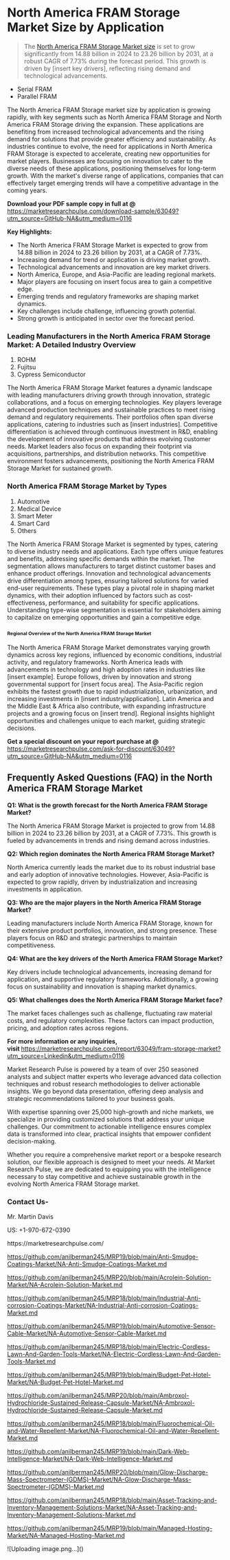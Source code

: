 <h1>North America FRAM Storage Market&nbsp;Size by Application</h1><blockquote><p>The <a href="https://marketresearchpulse.com/download-sample/63049?utm_source=GitHub-NA&amp;utm_medium=0116">North America FRAM Storage Market size</a> is set to grow significantly from 14.88 billion in 2024 to 23.26 billion by 2031, at a robust CAGR of 7.73% during the forecast period. This growth is driven by [insert key drivers], reflecting rising demand and technological advancements.</p></blockquote><ul><li>Serial FRAM<li> Parallel FRAM</li></ul><p>The North America FRAM Storage market size by application is growing rapidly, with key segments such as North America FRAM Storage and North America FRAM Storage driving the expansion. These applications are benefiting from increased technological advancements and the rising demand for solutions that provide greater efficiency and sustainability. As industries continue to evolve, the need for applications in North America FRAM Storage is expected to accelerate, creating new opportunities for market players. Businesses are focusing on innovation to cater to the diverse needs of these applications, positioning themselves for long-term growth. With the market's diverse range of applications, companies that can effectively target emerging trends will have a competitive advantage in the coming years.</p><p><strong>Download your PDF sample copy in full at @ </strong><a href="https://marketresearchpulse.com/download-sample/63049?utm_source=GitHub-NA&amp;utm_medium=0116">https://marketresearchpulse.com/download-sample/63049?utm_source=GitHub-NA&amp;utm_medium=0116</a></p><p><strong>Key Highlights: </strong></p><ul><li>The North America FRAM Storage Market is expected to grow from 14.88 billion in 2024 to 23.26 billion by 2031, at a CAGR of 7.73%.</li><li>Increasing demand for trend or application is driving market growth.</li><li>Technological advancements and innovation are key market drivers.</li><li>North America, Europe, and Asia-Pacific are leading regional markets.</li><li>Major players are focusing on insert focus area to gain a competitive edge.</li><li>Emerging trends and regulatory frameworks are shaping market dynamics.</li><li>Key challenges include challenge, influencing growth potential.</li><li>Strong growth is anticipated in sector over the forecast period.</li></ul><h3>Leading Manufacturers in the North America FRAM Storage Market: A Detailed Industry Overview</h3><ol><li>ROHM</li><li>Fujitsu</li><li>Cypress Semiconductor</li></ol><div class="flex max-w-full flex-col flex-grow"><div class="min-h-8 text-message flex w-full flex-col items-end gap-2 whitespace-normal break-words [.text-message+&amp;]:mt-5" dir="auto" data-message-author-role="assistant" data-message-id="fd8432e4-4910-450d-b182-61b7bfb0a01f" data-message-model-slug="gpt-4o"><div class="flex w-full flex-col gap-1 empty:hidden first:pt-[3px]"><div class="markdown prose w-full break-words dark:prose-invert light"><p>The North America FRAM Storage Market features a dynamic landscape with leading manufacturers driving growth through innovation, strategic collaborations, and a focus on emerging technologies. Key players leverage advanced production techniques and sustainable practices to meet rising demand and regulatory requirements. Their portfolios often span diverse applications, catering to industries such as [insert industries]. Competitive differentiation is achieved through continuous investment in R&amp;D, enabling the development of innovative products that address evolving customer needs. Market leaders also focus on expanding their footprint via acquisitions, partnerships, and distribution networks. This competitive environment fosters advancements, positioning the North America FRAM Storage Market for sustained growth.</p></div></div></div></div><h3>North America FRAM Storage Market by Types</h3><ol><li>Automotive<li> Medical Device<li> Smart Meter<li> Smart Card<li> Others</li></ol><div class="flex max-w-full flex-col flex-grow"><div class="min-h-8 text-message flex w-full flex-col items-end gap-2 whitespace-normal break-words [.text-message+&amp;]:mt-5" dir="auto" data-message-author-role="assistant" data-message-id="084470be-0bb7-4664-bddf-5156b4f41249" data-message-model-slug="gpt-4o-mini"><div class="flex w-full flex-col gap-1 empty:hidden first:pt-[3px]"><div class="markdown prose w-full break-words dark:prose-invert light"><p>The North America FRAM Storage Market is segmented by types, catering to diverse industry needs and applications. Each type offers unique features and benefits, addressing specific demands within the market. The segmentation allows manufacturers to target distinct customer bases and enhance product offerings. Innovation and technological advancements drive differentiation among types, ensuring tailored solutions for varied end-user requirements. These types play a pivotal role in shaping market dynamics, with their adoption influenced by factors such as cost-effectiveness, performance, and suitability for specific applications. Understanding type-wise segmentation is essential for stakeholders aiming to capitalize on emerging opportunities and gain a competitive edge.</p></div></div></div></div><h3><span style="font-size: 11px;">Regional Overview of the North America FRAM Storage Market</span></h3><div class="flex max-w-full flex-col flex-grow"><div class="min-h-8 text-message flex w-full flex-col items-end gap-2 whitespace-normal break-words [.text-message+&amp;]:mt-5" dir="auto" data-message-author-role="assistant" data-message-id="e9038762-ce64-4e30-91c9-9bd413514231" data-message-model-slug="gpt-4o-mini"><div class="flex w-full flex-col gap-1 empty:hidden first:pt-[3px]"><div class="markdown prose w-full break-words dark:prose-invert light"><p>The North America FRAM Storage Market demonstrates varying growth dynamics across key regions, influenced by economic conditions, industrial activity, and regulatory frameworks. North America leads with advancements in technology and high adoption rates in industries like [insert example]. Europe follows, driven by innovation and strong governmental support for [insert focus area]. The Asia-Pacific region exhibits the fastest growth due to rapid industrialization, urbanization, and increasing investments in [insert industry/application]. Latin America and the Middle East &amp; Africa also contribute, with expanding infrastructure projects and a growing focus on [insert trend]. Regional insights highlight opportunities and challenges unique to each market, guiding strategic decisions.</p></div></div></div></div><p><strong>Get a special discount on your report purchase at @ </strong><a href="https://marketresearchpulse.com/ask-for-discount/63049?utm_source=GitHub-NA&amp;utm_medium=0116">https://marketresearchpulse.com/ask-for-discount/63049?utm_source=GitHub-NA&amp;utm_medium=0116</a></p><h2>Frequently Asked Questions (FAQ) in the North America FRAM Storage Market</h2><p><strong>Q1: What is the growth forecast for the North America FRAM Storage Market?</strong></p><p>The North America FRAM Storage Market is projected to grow from 14.88 billion in 2024 to 23.26 billion by 2031, at a CAGR of 7.73%. This growth is fueled by advancements in trends and rising demand across industries.</p><p><strong>Q2: Which region dominates the North America FRAM Storage Market?</strong></p><p>North America currently leads the market due to its robust industrial base and early adoption of innovative technologies. However, Asia-Pacific is expected to grow rapidly, driven by industrialization and increasing investments in application.</p><p><strong>Q3: Who are the major players in the North America FRAM Storage Market?</strong></p><p>Leading manufacturers include North America FRAM Storage, known for their extensive product portfolios, innovation, and strong presence. These players focus on R&amp;D and strategic partnerships to maintain competitiveness.</p><p><strong>Q4: What are the key drivers of the North America FRAM Storage Market?</strong></p><p>Key drivers include technological advancements, increasing demand for application, and supportive regulatory frameworks. Additionally, a growing focus on sustainability and innovation is shaping market dynamics.</p><p><strong>Q5: What challenges does the North America FRAM Storage Market face?</strong></p><p>The market faces challenges such as challenge, fluctuating raw material costs, and regulatory complexities. These factors can impact production, pricing, and adoption rates across regions.</p><p><strong>For more information or any inquiries, visit&nbsp;</strong><a href="https://marketresearchpulse.com/report/63049/fram-storage-market?utm_source=Linkedin&utm_medium=0116">https://marketresearchpulse.com/report/63049/fram-storage-market?utm_source=Linkedin&utm_medium=0116</a></p><p>Market Research Pulse is powered by a team of over 250 seasoned analysts and subject matter experts who leverage advanced data collection techniques and robust research methodologies to deliver actionable insights. We go beyond data presentation, offering deep analysis and strategic recommendations tailored to your business goals.</p><p>With expertise spanning over 25,000 high-growth and niche markets, we specialize in providing customized solutions that address your unique challenges. Our commitment to actionable intelligence ensures complex data is transformed into clear, practical insights that empower confident decision-making.</p><p>Whether you require a comprehensive market report or a bespoke research solution, our flexible approach is designed to meet your needs. At Market Research Pulse, we are dedicated to equipping you with the intelligence necessary to stay competitive and achieve sustainable growth in the evolving North America FRAM Storage market.</p><h3><strong>Contact Us-</strong></h3><p>Mr. Martin Davis</p><p>US: +1-970-672-0390</p><p>https://marketresearchpulse.com/</p><p><a href="https://github.com/anilberman245/MRP19/blob/main/Anti-Smudge-Coatings-Market/NA-Anti-Smudge-Coatings-Market.md">https://github.com/anilberman245/MRP19/blob/main/Anti-Smudge-Coatings-Market/NA-Anti-Smudge-Coatings-Market.md</a></p><p><a href="https://github.com/anilberman245/MRP20/blob/main/Acrolein-Solution-Market/NA-Acrolein-Solution-Market.md">https://github.com/anilberman245/MRP20/blob/main/Acrolein-Solution-Market/NA-Acrolein-Solution-Market.md</a></p><p><a href="https://github.com/anilberman245/MRP18/blob/main/Industrial-Anti-corrosion-Coatings-Market/NA-Industrial-Anti-corrosion-Coatings-Market.md">https://github.com/anilberman245/MRP18/blob/main/Industrial-Anti-corrosion-Coatings-Market/NA-Industrial-Anti-corrosion-Coatings-Market.md</a></p><p><a href="https://github.com/anilberman245/MRP19/blob/main/Automotive-Sensor-Cable-Market/NA-Automotive-Sensor-Cable-Market.md">https://github.com/anilberman245/MRP19/blob/main/Automotive-Sensor-Cable-Market/NA-Automotive-Sensor-Cable-Market.md</a></p><p><a href="https://github.com/anilberman245/MRP18/blob/main/Electric-Cordless-Lawn-And-Garden-Tools-Market/NA-Electric-Cordless-Lawn-And-Garden-Tools-Market.md">https://github.com/anilberman245/MRP18/blob/main/Electric-Cordless-Lawn-And-Garden-Tools-Market/NA-Electric-Cordless-Lawn-And-Garden-Tools-Market.md</a></p><p><a href="https://github.com/anilberman245/MRP19/blob/main/Budget-Pet-Hotel-Market/NA-Budget-Pet-Hotel-Market.md">https://github.com/anilberman245/MRP19/blob/main/Budget-Pet-Hotel-Market/NA-Budget-Pet-Hotel-Market.md</a></p><p><a href="https://github.com/anilberman245/MRP20/blob/main/Ambroxol-Hydrochloride-Sustained-Release-Capsule-Market/NA-Ambroxol-Hydrochloride-Sustained-Release-Capsule-Market.md">https://github.com/anilberman245/MRP20/blob/main/Ambroxol-Hydrochloride-Sustained-Release-Capsule-Market/NA-Ambroxol-Hydrochloride-Sustained-Release-Capsule-Market.md</a></p><p><a href="https://github.com/anilberman245/MRP18/blob/main/Fluorochemical-Oil-and-Water-Repellent-Market/NA-Fluorochemical-Oil-and-Water-Repellent-Market.md">https://github.com/anilberman245/MRP18/blob/main/Fluorochemical-Oil-and-Water-Repellent-Market/NA-Fluorochemical-Oil-and-Water-Repellent-Market.md</a></p><p><a href="https://github.com/anilberman245/MRP19/blob/main/Dark-Web-Intelligence-Market/NA-Dark-Web-Intelligence-Market.md">https://github.com/anilberman245/MRP19/blob/main/Dark-Web-Intelligence-Market/NA-Dark-Web-Intelligence-Market.md</a></p><p><a href="https://github.com/anilberman245/MRP20/blob/main/Glow-Discharge-Mass-Spectrometer-(GDMS)-Market/NA-Glow-Discharge-Mass-Spectrometer-(GDMS)-Market.md">https://github.com/anilberman245/MRP20/blob/main/Glow-Discharge-Mass-Spectrometer-(GDMS)-Market/NA-Glow-Discharge-Mass-Spectrometer-(GDMS)-Market.md</a></p><p><a href="https://github.com/anilberman245/MRP18/blob/main/Asset-Tracking-and-Inventory-Management-Solutions-Market/NA-Asset-Tracking-and-Inventory-Management-Solutions-Market.md">https://github.com/anilberman245/MRP18/blob/main/Asset-Tracking-and-Inventory-Management-Solutions-Market/NA-Asset-Tracking-and-Inventory-Management-Solutions-Market.md</a></p><p><a href="https://github.com/anilberman245/MRP19/blob/main/Managed-Hosting-Market/NA-Managed-Hosting-Market.md">https://github.com/anilberman245/MRP19/blob/main/Managed-Hosting-Market/NA-Managed-Hosting-Market.md</a></p>
![Uploading image.png…]()
